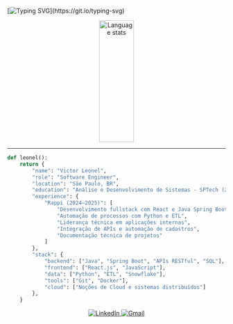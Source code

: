 [![Typing SVG](https://readme-typing-svg.herokuapp.com/?color=CCCCCC&size=35&center=true&vCenter=true&width=1000&lines=Hello,+I'm+Victor+Leonel;Software+Engineer+from+Brazil,+SP;Graduated+in+Systems+Analysis+and+Development;Focused+on+clean,+efficient+and+scalable+code;Welcome+to+my+GitHub!)](https://git.io/typing-svg)

<div align="center">
  <img src="https://github-readme-stats-74zg.vercel.app/api/top-langs/?username=v-leonel&layout=compact&langs_count=15&hide_border=true&title_color=a3a2a0&text_color=ffffff&bg_color=0d1117"
       alt="Language stats"
       height="280px"
       width="40%" />
</div>

---

```python
def leonel():
    return {
        "name": "Victor Leonel",
        "role": "Software Engineer",
        "location": "São Paulo, BR",
        "education": "Análise e Desenvolvimento de Sistemas - SPTech (2023–2025)",
        "experience": {
            "Rappi (2024–2025)": [
                "Desenvolvimento fullstack com React e Java Spring Boot",
                "Automação de processos com Python e ETL",
                "Liderança técnica em aplicações internas",
                "Integração de APIs e automação de cadastros",
                "Documentação técnica de projetos"
            ]
        },
        "stack": {
            "backend": ["Java", "Spring Boot", "APIs RESTful", "SQL"],
            "frontend": ["React.js", "JavaScript"],
            "data": ["Python", "ETL", "Snowflake"],
            "tools": ["Git", "Docker"],
            "cloud": ["Noções de Cloud e sistemas distribuídos"]
        },
    }

```
<div align="center"> <a href="https://www.linkedin.com/in/victor-leonel-superbi/" target="_blank"> <img src="https://img.shields.io/badge/LinkedIn-0077B5?style=for-the-badge&logo=linkedin&logoColor=white" alt="LinkedIn" /> </a> <a href="mailto:victor03leonel@gmail.com" target="_blank"> <img src="https://img.shields.io/badge/Gmail-D14836?style=for-the-badge&logo=gmail&logoColor=white" alt="Gmail" /> </a> </div>
